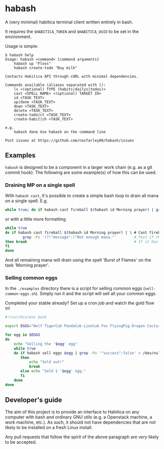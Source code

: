 # habash
A (very minimal) habitica terminal client written entirely in bash.

It requires the `$HABITICA_TOKEN` and `$HABITICA_UUID` to be set in the environment.

Usage is simple:

```
$ habash help
Usage: habash <command> [command arguments]
    habash up "Floss"
    habash create-todo "Buy milk"

Contacts Habitica API through cURL with minimal dependencies.

Commands available (aliases separated with |):
    ls <(optional) TYPE (habits|dailys|todos)>
    cast <SPELL NAME> <(optional) TARGET ID>
    id <TASK TEXT>
    up|done <TASK_TEXT>
    down <TASK_TEXT>
    delete <TASK_TEXT>
    create-todo|ct <TASK_TEXT>
    create-habit|ch <TASK_TEXT>

e.g.
    habash done Use habash on the command line

Post issues at https://github.com/nasfarley88/habash/issues
```

## Examples

`habash` is designed to be a component in a larger work chain (e.g. as a git
commit hook). The following are some example(s) of how this can be used.

### Draining MP on a single spell

With `habash cast`, it's possible to create a simple bash loop to drain all mana
on a single spell. E.g.

```bash
while true; do if habash cast fireball $(habash id Morning prayer) | grep -Po '(?!"message":)"Not enough mana."'; then break; fi; done
```

or with a little more formatting

```bash
while true
do if habash cast fireball $(habash id Morning prayer) | \ # Cast fireball on 'Morning prayer'
        grep -Po '(?!"message":)"Not enough mana."'        # Test if the last time has failed
then break                                                 # If it has failed with not enough mana, break the loop
fi
done
```

And all remaining mana will drain using the spell 'Burst of Flames' on the task
'Morning prayer'.

### Selling common eggs

In the `./examples` directory there is a script for selling common eggs
(`sell-common-eggs.sh`). Simply run it and the script will sell all your common
eggs.

Completed your stable already? Set up a cron job and watch the gold flow in!

```bash
#!/usr/bin/env bash

export EGGS="Wolf TigerCub PandaCub LionCub Fox FlyingPig Dragon Cactus BearCub"

for egg in $EGGS
do
    echo "Selling the '$egg' egg"
    while true
    do if habash sell eggs $egg | grep -Po '"success":false' > /dev/null
       then
           echo "Sold out!"
           break
       else echo "Sold 1 '$egg' egg."
       fi
    done
done

```

## Developer's guide
The aim of this project is to provide an interface to Habitica on any computer with bash and ordinary GNU utils (e.g. a Openstack machine, a work machine, etc.). As such, it should not have dependencies that are not likely to be installed on a fresh Linux install.

Any pull requests that follow the spirit of the above paragraph are _very_ likely to be accepted. 
